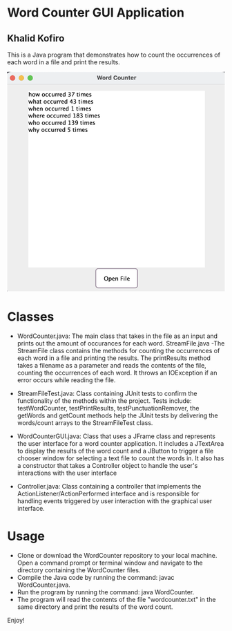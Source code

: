 # Word Counter GUI Application
 ## Khalid Kofiro

 This is a Java program that demonstrates how to count the occurrences of each word in a file and print the results.
 
![Gui Application](images/GUIApp.png)
# Classes
 * WordCounter.java: The main class that takes in the file as an input and prints out the amount of occurances for each word.
 StreamFile.java -The StreamFile class contains the methods for counting the occurrences of each word in a file and printing the results. The printResults method takes a filename as a parameter and reads the contents of the file, counting the occurrences of each word. It throws an IOException if an error occurs while reading the file.

 * StreamFileTest.java:  Class containing JUnit tests to confirm the functionality of the methods within the project. Tests include: testWordCounter, testPrintResults, testPunctuationRemover, the getWords and getCount methods help the JUnit tests by delivering the words/count arrays to the StreamFileTest class.


 * WordCounterGUI.java: Class that uses a JFrame class and represents the user interface for a word counter application. It includes a JTextArea to display the results of the word count and a JButton to trigger a file chooser window for selecting a text file to count the words in. It also has a constructor that takes a Controller object to handle the user's interactions with the user interface

 * Controller.java: Class containing a controller that implements the ActionListener/ActionPerformed interface and is responsible for handling events triggered by user interaction with the graphical user interface. 

# Usage

 * Clone or download the WordCounter repository to your local machine.
 Open a command prompt or terminal window and navigate to the directory containing the WordCounter files.
 * Compile the Java code by running the command: javac WordCounter.java.
 * Run the program by running the command: java WordCounter.
 * The program will read the contents of the file "wordcounter.txt" in the same directory and print the results of the word count.


 Enjoy!